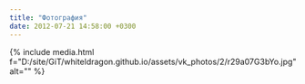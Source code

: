 ```yaml
---
title: "Фотография"
date: 2012-07-21 14:58:00 +0300
---
```



{% include media.html f="D:/site/GiT/whiteldragon.github.io/assets/vk_photos/2/r29a07G3bYo.jpg" alt="" %}
